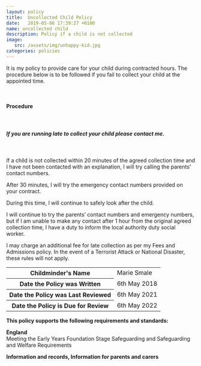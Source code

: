 ```yaml
---
layout: policy
title:  Uncollected Child Policy
date:   2019-05-06 17:39:27 +0100
name: uncollected child
description: Policy if a child is not collected
image:
   src: /assets/img/unhappy-kid.jpg
categories: policies
---
```


It is my policy to provide care for your child during contracted hours. The procedure below is to be followed if you fail to collect your child at the appointed time.

<br>

#### Procedure

<br>

##### **If you are running late to collect your child please contact me.**

<br>

If a child is not collected within 20 minutes of the agreed collection time and I have not been contacted with an explanation, I will try calling the parents’ contact numbers.

After 30 minutes, I will try the emergency contact numbers provided on your contract.

During this time, I will continue to safely look after the child.

I will continue to try the parents’ contact numbers and emergency numbers, but if I am unable to make any contact after 1 hour from the original agreed collection time, I have a duty to inform the local authority duty social worker.

I may charge an additional fee for late collection as per my Fees and Admissions policy. In the event of a Terrorist Attack or National Disaster, these rules will not apply.

<table class="table table-bordered mt-5 mb-5">
  <tbody>
    <tr>
      <th scope="row">Childminder's Name </th>
      <td>Marie Smale</td>
    </tr>
    <tr>
      <th scope="row">Date the Policy was Written</th>
      <td>6th May 2018</td>
    </tr>
    <tr>
      <th scope="row">Date the Policy was Last Reviewed</th>
      <td>6th May 2021</td>
    </tr>
    <tr>
      <th scope="row">Date the Policy is Due for Review</th>
      <td>6th May 2022</td>
    </tr>
  </tbody>
</table>

**This policy supports the following requirements and standards:**

**England**  
   Meeting the Early Years Foundation Stage Safeguarding and Safeguarding and Welfare Requirements 

 **Information and records, Information for parents and carers**  
